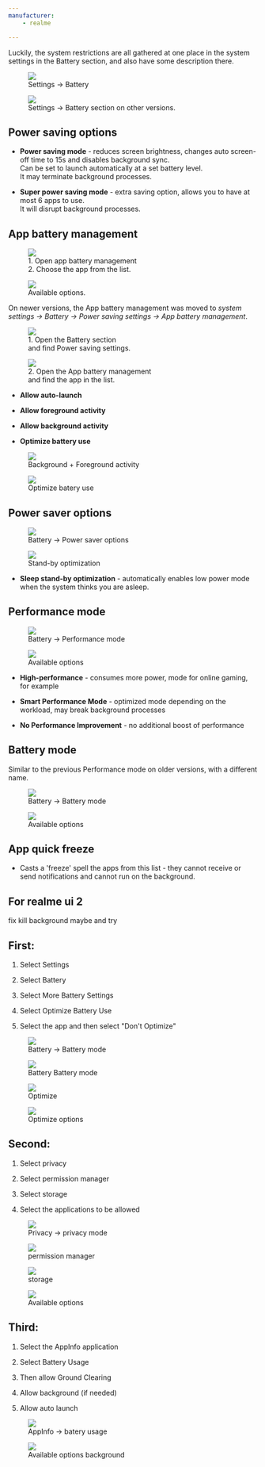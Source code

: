 ```yaml
---
manufacturer: 
    - realme

---
```


Luckily, the system restrictions are all gathered at one place in the system settings in the Battery section, and also have some description there.

<div class="img-block">
  <figure>
    <img src="/assets/img/realme/realme_1.jpg">
    <figcaption>Settings -> Battery</figcaption>
  </figure>

  <figure>
    <img src="/assets/img/realme/realme_new_battery.jpg">
    <figcaption>Settings -> Battery section on other versions.</figcaption>
  </figure>

</div>


## Power saving options

* <strong>Power saving mode</strong> - reduces screen brightness, changes auto screen-off time to 15s and disables background sync.<br>
Can be set to launch automatically at a set battery level.<br>
It may terminate background processes.<br>

* <strong>Super power saving mode</strong>  - extra saving option, allows you to have at most 6 apps to use.<br>
It will disrupt background processes.


## App battery management

<div class="img-block">
  <figure>
    <img src="/assets/img/realme/realme_2.jpg">
    <figcaption>1. Open app battery management     <br> 2. Choose the app from the list.</figcaption>
  </figure>

  <figure>
    <img src="/assets/img/realme/realme_3.jpg">
    <figcaption>Available options.</figcaption>
  </figure>
</div>

On newer versions, the App battery management was moved to _system settings → Battery → Power saving settings → App battery management_.

<div class="img-block">
  <figure>
    <img src="/assets/img/realme/realme_power_saving_settings.jpg">
    <figcaption>1. Open the Battery section <br> and find Power saving settings.</figcaption>
  </figure>

  <figure>
    <img src="/assets/img/realme/realme_app_battery_management.jpg">
    <figcaption>2. Open the App battery management <br> and find the app in the list.</figcaption>
  </figure>
</div>


* <strong>Allow auto-launch</strong>

* <strong>Allow foreground activity</strong>

* <strong>Allow background activity</strong>

* <strong>Optimize battery use</strong>

<div class="img-block">
  <figure>
    <img src="/assets/img/realme/realme_allow_background_activity.jpg">
    <figcaption>Background + Foreground activity</figcaption>
  </figure>

   <figure>
    <img src="/assets/img/realme/realme_optimize_battery_use.jpg">
    <figcaption>Optimize batery use</figcaption>
  </figure>  
</div>


## Power saver options

<div class="img-block">
  <figure>
    <img src="/assets/img/realme/realme_4.jpg">
    <figcaption>Battery -> Power saver options</figcaption>
  </figure>

  <figure>
    <img src="/assets/img/realme/realme_5.jpg">
    <figcaption>Stand-by optimization</figcaption>
  </figure>
</div>

* <strong>Sleep stand-by optimization</strong> - automatically enables low power mode when the system thinks you are asleep.


## Performance mode

<div class="img-block">
  <figure>
    <img src="/assets/img/realme/realme_6.jpg">
    <figcaption>Battery -> Performance mode</figcaption>
  </figure>

  <figure>
    <img src="/assets/img/realme/realme_7.jpg">
    <figcaption>Available options</figcaption>
  </figure>
</div>


* <strong>High-performance</strong> - consumes more power, mode for online gaming, for example

* <strong>Smart Performance Mode</strong> - optimized mode depending on the workload, may break background processes

*  <strong>No Performance Improvement</strong> - no additional boost of performance

## Battery mode

Similar to the previous Performance mode on older versions, with a different name. 


<div class="img-block">
  <figure>
    <img src="/assets/img/realme/realme_battery_mode_1.jpg">
    <figcaption>Battery -> Battery mode</figcaption>
  </figure>

  <figure>
    <img src="/assets/img/realme/realme_battery_mode_2.jpg">
    <figcaption>Available options</figcaption>
  </figure>
</div>

## App quick freeze

* Casts a 'freeze' spell the apps from this list - they cannot receive or send notifications and cannot run on the background.


## For realme ui 2
fix kill background maybe and try

## First: 

1. Select Settings

2. Select Battery

3. Select More Battery Settings

4. Select Optimize Battery Use

5. Select the app and then select "Don't Optimize"


<div class="img-block">
  <figure>
    <img src="/assets/img/realme/realmeRUI2/realme_rui2_select_baterry_1.jpg">
    <figcaption>Battery -> Battery mode</figcaption>
  </figure>

  <figure>
    <img src="/assets/img/realme/realmeRUI2/realme_rui2_mode_baterry_2.jpg">
    <figcaption>Battery Battery mode</figcaption>
  </figure>

  <figure>
    <img src="/assets/img/realme/realmeRUI2/realme_rui2_batre_optimize_3.jpg">
    <figcaption>Optimize </figcaption>
  </figure>

  <figure>
    <img src="/assets/img/realme/realmeRUI2/realme_rui2_select_dontoptimize_4.jpg">
    <figcaption>Optimize options</figcaption>
  </figure>
<div>


## Second: 

1. Select privacy

2. Select permission manager

3. Select storage

4. Select the applications to be allowed


<div class="img-block">
  <figure>
    <img src="/assets/img/realme/realmeRUI2/realme_rui2_select_privacy_5.jpg">
    <figcaption>Privacy -> privacy mode</figcaption>
  </figure>

  <figure>
    <img src="/assets/img/realme/realmeRUI2/realme_rui2_select_permisions_6.jpg">
    <figcaption>permission manager</figcaption>
  </figure>

  <figure>
    <img src="/assets/img/realme/realmeRUI2/realme_rui2_select_storage_7.jpg">
    <figcaption>storage</figcaption>
  </figure>

  <figure>
    <img src="/assets/img/realme/realmeRUI2/realme_rui2_select_allow_8.jpg">
    <figcaption>Available options</figcaption>
  </figure>
<div>


## Third:

1. Select the AppInfo application

2. Select Battery Usage

3. Then allow Ground Clearing

4. Allow background (if needed)

5. Allow auto launch


<div class="img-block">
  <figure>
    <img src="/assets/img/realme/realmeRUI2/realme_rui2_appinfo_select_battery_9.jpg">
    <figcaption>AppInfo -> batery usage</figcaption>
  </figure>

  <figure>
    <img src="/assets/img/realme/realmeRUI2/realme_rui2_select_allowbackgroud_10.jpg">
    <figcaption>Available options background</figcaption>
  </figure>
<div>
